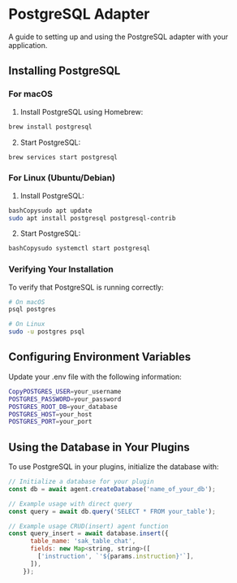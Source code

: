# PostgreSQL Adapter

A guide to setting up and using the PostgreSQL adapter with your application.

## Installing PostgreSQL

### For macOS

1. Install PostgreSQL using Homebrew:

```bash
brew install postgresql
```

2. Start PostgreSQL:

```bash
brew services start postgresql
```

### For Linux (Ubuntu/Debian)

1. Install PostgreSQL:

```bash
bashCopysudo apt update
sudo apt install postgresql postgresql-contrib
```

2. Start PostgreSQL:

```bash
bashCopysudo systemctl start postgresql
```

### Verifying Your Installation
To verify that PostgreSQL is running correctly:
```bash
# On macOS
psql postgres

# On Linux
sudo -u postgres psql
```


## Configuring Environment Variables
Update your .env file with the following information:
```bash
CopyPOSTGRES_USER=your_username
POSTGRES_PASSWORD=your_password
POSTGRES_ROOT_DB=your_database
POSTGRES_HOST=your_host
POSTGRES_PORT=your_port
```

## Using the Database in Your Plugins
To use PostgreSQL in your plugins, initialize the database with:
```js
// Initialize a database for your plugin
const db = await agent.createDatabase('name_of_your_db');

// Example usage with direct query
const query = await db.query('SELECT * FROM your_table');

// Example usage CRUD(insert) agent function
const query_insert = await database.insert({
      table_name: 'sak_table_chat',
      fields: new Map<string, string>([
        ['instruction', `'${params.instruction}'`],
      ]),
    });
```

